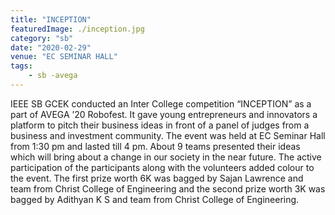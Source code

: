 ```yaml
---
title: "INCEPTION"
featuredImage: ./inception.jpg
category: "sb"
date: "2020-02-29"
venue: "EC SEMINAR HALL"
tags:
    - sb -avega
---
```

IEEE SB GCEK conducted an Inter College competition “INCEPTION” as a part of AVEGA ’20 Robofest. It gave young entrepreneurs and innovators a platform to pitch their business ideas in front of a panel of judges from a business and investment community.
The event was held at EC Seminar Hall from 1:30 pm and lasted till 4 pm. About 9 teams presented their ideas which will bring about a change in our society in the near future.
The active participation of the participants along with the volunteers added colour to the event. The first prize worth 6K was bagged by Sajan Lawrence and team from Christ College of Engineering and the second prize worth 3K was bagged by Adithyan K S and team from Christ College of Engineering.
